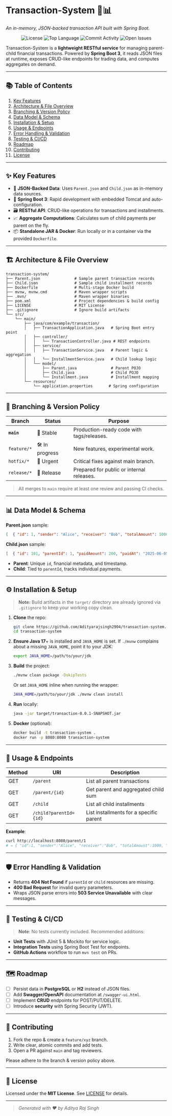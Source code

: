 # Transaction-System 🏦📊

*An in-memory, JSON-backed transaction API built with Spring Boot.*

<p align="center">
  <img src="https://img.shields.io/github/license/Adityarajsingh2904/transaction-system" alt="License">
  <img src="https://img.shields.io/github/languages/top/Adityarajsingh2904/transaction-system" alt="Top Language">
  <img src="https://img.shields.io/github/commit-activity/m/Adityarajsingh2904/transaction-system" alt="Commit Activity">
  <img src="https://img.shields.io/github/issues/Adityarajsingh2904/transaction-system" alt="Open Issues">
</p>

Transaction-System is a **lightweight RESTful service** for managing parent-child financial transactions. Powered by **Spring Boot 3**, it reads JSON files at runtime, exposes CRUD-like endpoints for trading data, and computes aggregates on demand.

---

## 📚 Table of Contents
1. [Key Features](#-key-features)
2. [Architecture & File Overview](#-architecture--file-overview)
3. [Branching & Version Policy](#-branching--version-policy)
4. [Data Model & Schema](#-data-model--schema)
5. [Installation & Setup](#-installation--setup)
6. [Usage & Endpoints](#-usage--endpoints)
7. [Error Handling & Validation](#-error-handling--validation)
8. [Testing & CI/CD](#-testing--ci-cd)
9. [Roadmap](#-roadmap)
10. [Contributing](#-contributing)
11. [License](#-license)

---

## ✨ Key Features
- 🔄 **JSON-Backed Data**: Uses `Parent.json` and `Child.json` as in-memory data sources.
- 🚀 **Spring Boot 3**: Rapid development with embedded Tomcat and auto-configuration.
- 🗃️ **RESTful API**: CRUD-like operations for transactions and installments.
- 📈 **Aggregate Computations**: Calculates sum of child payments per parent on the fly.
- 📦 **Standalone JAR & Docker**: Run locally or in a container via the provided `Dockerfile`.

---

## 🏗 Architecture & File Overview
```
transaction-system/
├── Parent.json               # Sample parent transaction records
├── Child.json                # Sample child installment records
├── Dockerfile                # Multi-stage Docker build
├── mvnw, mvnw.cmd            # Maven wrapper scripts
├── .mvn/                     # Maven wrapper binaries
├── pom.xml                   # Project dependencies & build config
├── LICENSE                   # MIT License
├── .gitignore                # Ignore build artifacts
└── src/
    └── main/
        ├── java/com/example/transaction/
        │   ├── TransactionApplication.java   # Spring Boot entry point
        │   ├── controller/
        │   │   └── TransactionController.java # REST endpoints
        │   ├── service/
        │   │   ├── TransactionService.java   # Parent logic & aggregation
        │   │   └── InstallmentService.java   # Child lookup logic
        │   └── model/
        │       ├── Parent.java               # Parent POJO
        │       ├── Child.java                # Child POJO
        │       └── Installment.java          # Installment mapping
        └── resources/
            └── application.properties       # Spring configuration
```

---

## 🌳 Branching & Version Policy
| Branch          | Status      | Purpose                                    |
|-----------------|-------------|--------------------------------------------|
| **`main`**      | 🔵 Stable    | Production-ready code with tags/releases.  |
| `feature/*`     | 🛠️ In progress | New features, experimental work.          |
| `hotfix/*`      | 🚨 Urgent    | Critical fixes against main branch.       |
| `release/*`     | 🚀 Release   | Prepared for public or internal releases. |

> All merges to `main` require at least one review and passing CI checks.

---

## 📊 Data Model & Schema
**Parent.json** sample:
```json
[  { "id": 1, "sender": "Alice", "receiver": "Bob", "totalAmount": 1000, "createdAt": "2025-06-01T12:00:00" },  ...]
```
**Child.json** sample:
```json
[  { "id": 101, "parentId": 1, "paidAmount": 200, "paidAt": "2025-06-05T09:30:00" },  ...]
```
- **Parent**: Unique `id`, financial metadata, and timestamp.
- **Child**: Tied to `parentId`, tracks individual payments.

---

## ⚙️ Installation & Setup

> **Note:** Build artifacts in the `target/` directory are already ignored via `.gitignore` to keep your working copy clean.

1. **Clone** the repo:
   ```bash
   git clone https://github.com/Adityarajsingh2904/transaction-system.git
   cd transaction-system
   ```
2. **Ensure Java 17**+ is installed and `JAVA_HOME` is set.
   If `./mvnw` complains about a missing `JAVA_HOME`, point it to your JDK:
   ```bash
   export JAVA_HOME=/path/to/your/jdk
   ```
3. **Build** the project:
   ```bash
   ./mvnw clean package -DskipTests
   ```
   Or set `JAVA_HOME` inline when running the wrapper:
   ```bash
   JAVA_HOME=/path/to/your/jdk ./mvnw clean install
   ```
4. **Run** locally:
   ```bash
   java -jar target/transaction-0.0.1-SNAPSHOT.jar
   ```
5. **Docker** (optional):
   ```bash
   docker build -t transaction-system .
   docker run -p 8080:8080 transaction-system
   ```

---

## 🚀 Usage & Endpoints
| Method | URI                       | Description                                    |
|--------|---------------------------|------------------------------------------------|
| GET    | `/parent`                 | List all parent transactions                   |
| GET    | `/parent/{id}`            | Get parent and aggregated child sum            |
| GET    | `/child`                  | List all child installments                    |
| GET    | `/child?parentId={id}`    | List installments for a specific parent        |

**Example**:
```bash
curl http://localhost:8080/parent/1
# → { "id":1, "sender":"Alice", "receiver":"Bob", "totalAmount":1000, "sumPaid":200 }
```

---

## 🛡️ Error Handling & Validation
- Returns **404 Not Found** if `parentId` or `child` resources are missing.
- **400 Bad Request** for invalid query parameters.
- Wraps JSON parse errors into **503 Service Unavailable** with clear messages.

---

## 🔧 Testing & CI/CD
> **Note**: No tests currently included. Recommended additions:
- **Unit Tests** with JUnit 5 & Mockito for service logic.
- **Integration Tests** using Spring Boot Test for endpoints.
- **GitHub Actions** workflow to run `mvn test` on PRs.

---

## 🗺️ Roadmap
- [ ] Persist data in **PostgreSQL** or **H2** instead of JSON files.
- [ ] Add **Swagger/OpenAPI** documentation at `/swagger-ui.html`.
- [ ] Implement **CRUD** endpoints for POST/PUT/DELETE.
- [ ] Introduce **security** with Spring Security (JWT).

---

## 🤝 Contributing
1. Fork the repo & create a `feature/xyz` branch.
2. Write clear, atomic commits and add tests.
3. Open a PR against `main` and tag reviewers.

Please adhere to the branch & version policy above.

---

## 📄 License
Licensed under the **MIT License**. See [LICENSE](LICENSE) for details.

---

> _Generated with ❤️ by Aditya Raj Singh_